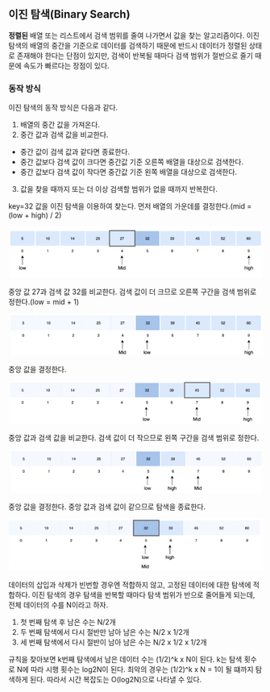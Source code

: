 ## 이진 탐색(Binary Search)

**정렬된** 배열 또는 리스트에서 검색 범위를 줄여 나가면서 값을 찾는 알고리즘이다. 이진 탐색의 배열의 중간을 기준으로 데이터를 검색하기 때문에 반드시 데이터가 정렬된 상태로 존재해야 한다는 단점이 있지만, 검색이 반복될 때마다 검색 범위가 절반으로 줄기 때문에 속도가 빠르다는 장점이 있다.

### 동작 방식

이진 탐색의 동작 방식은 다음과 같다.

1. 배열의 중간 값을 가져온다.
2. 중간 값과 검색 값을 비교한다.
  - 중간 값이 검색 값과 같다면 종료한다.
  - 중간 값보다 검색 값이 크다면 중간값 기준 오른쪽 배열을 대상으로 검색한다.
  - 중간 값보다 검색 값이 작다면 중간값 기준 왼쪽 배열을 대상으로 검색한다.
3. 값을 찾을 때까지 또는 더 이상 검색할 범위가 없을 때까지 반복한다.

key=32 값을 이진 탐색을 이용하여 찾는다. 먼저 배열의 가운데를 결정한다.(mid = (low + high) / 2)

![img](https://github.com/dilmah0203/TIL/blob/main/Image/Binary_Search5.png)

중앙 값 27과 검색 값 32를 비교한다. 검색 값이 더 크므로 오른쪽 구간을 검색 범위로 정한다.(low = mid + 1)

![img2](https://github.com/dilmah0203/TIL/blob/main/Image/Binary_Search4.png)

중앙 값을 결정한다.

![img3](https://github.com/dilmah0203/TIL/blob/main/Image/Binary_Search3.png)

중앙 값과 검색 값을 비교한다. 검색 값이 더 작으므로 왼쪽 구간을 검색 범위로 정한다.

![img4](https://github.com/dilmah0203/TIL/blob/main/Image/Binary_Search2.png)

중앙 값을 결정한다. 중앙 값과 검색 값이 같으므로 탐색을 종료한다.

![img5](https://github.com/dilmah0203/TIL/blob/main/Image/Binary_Search1.png)

데이터의 삽입과 삭제가 빈번할 경우엔 적합하지 않고, 고정된 데이터에 대한 탐색에 적합하다. 이진 탐색의 경우 탐색을 반복할 때마다 탐색 범위가 반으로 줄어들게 되는데, 전체 데이터의 수를 N이라고 하자. 

1) 첫 번째 탐색 후 남은 수는 N/2개
2) 두 번째 탐색에서 다시 절반만 남아 남은 수는 N/2 x 1/2개
3) 세 번째 탐색에서 다시 절반이 남아 남은 수는 N/2 x 1/2 x 1/2개

규칙을 찾아보면 k번째 탐색에서 남은 데이터 수는 (1/2)^k x N이 된다. 
k는 탐색 횟수로 N에 따라 시행 횟수는 log2N이 된다. 최악의 경우는 (1/2)^k x N = 1이 될 떄까지 탐색하게 된다. 따라서 시간 복잡도는 O(log2N)으로 나타낼 수 있다.
